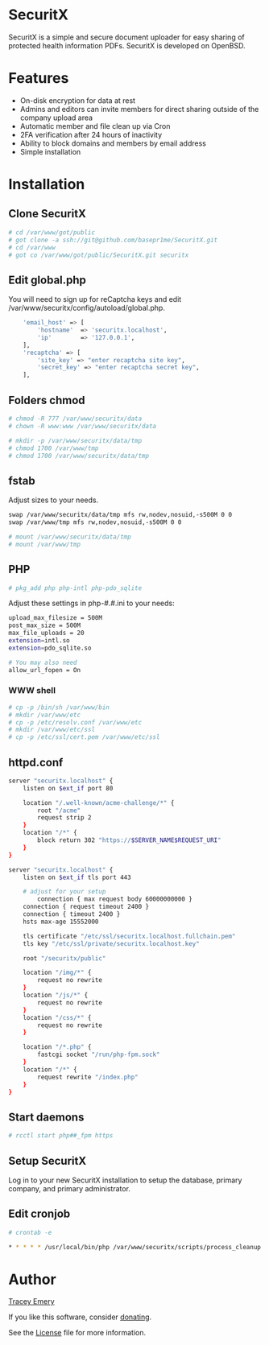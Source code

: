# SecuritX

SecuritX is a simple and secure document uploader for easy sharing of protected
health information PDFs. SecuritX is developed on OpenBSD.

# Features

* On-disk encryption for data at rest
* Admins and editors can invite members for direct sharing outside of the company upload area
* Automatic member and file clean up via Cron
* 2FA verification after 24 hours of inactivity
* Ability to block domains and members by email address
* Simple installation

# Installation

## Clone SecuritX

```bash
# cd /var/www/got/public
# got clone -a ssh://git@github.com/basepr1me/SecuritX.git
# cd /var/www
# got co /var/www/got/public/SecuritX.git securitx
```

## Edit global.php

You will need to sign up for reCaptcha keys and edit /var/www/securitx/config/autoload/global.php.

```bash
	'email_host' => [
		'hostname'	=> 'securitx.localhost',
		'ip'		=> '127.0.0.1',
	],
	'recaptcha' => [
		'site_key' => "enter recaptcha site key",
		'secret_key' => "enter recaptcha secret key",
	],
```

## Folders chmod

```bash
# chmod -R 777 /var/www/securitx/data
# chown -R www:www /var/www/securitx/data

# mkdir -p /var/www/securitx/data/tmp
# chmod 1700 /var/www/tmp
# chmod 1700 /var/www/securitx/data/tmp
```

## fstab

Adjust sizes to your needs.

```bash
swap /var/www/securitx/data/tmp mfs rw,nodev,nosuid,-s500M 0 0
swap /var/www/tmp mfs rw,nodev,nosuid,-s500M 0 0

# mount /var/www/securitx/data/tmp
# mount /var/www/tmp
```

## PHP

```bash
# pkg_add php php-intl php-pdo_sqlite
```

Adjust these settings in php-#.#.ini to your needs:

```bash
upload_max_filesize = 500M
post_max_size = 500M
max_file_uploads = 20
extension=intl.so
extension=pdo_sqlite.so

# You may also need
allow_url_fopen = On
```

### WWW shell

```bash
# cp -p /bin/sh /var/www/bin
# mkdir /var/www/etc
# cp -p /etc/resolv.conf /var/www/etc
# mkdir /var/www/etc/ssl
# cp -p /etc/ssl/cert.pem /var/www/etc/ssl
```

## httpd.conf

```bash
server "securitx.localhost" {
	listen on $ext_if port 80

	location "/.well-known/acme-challenge/*" {
		root "/acme"
		request strip 2
	}
	location "/*" {
		block return 302 "https://$SERVER_NAME$REQUEST_URI"
	}
}

server "securitx.localhost" {
	listen on $ext_if tls port 443

	# adjust for your setup
        connection { max request body 60000000000 }
	connection { request timeout 2400 }
	connection { timeout 2400 }
	hsts max-age 15552000

	tls certificate "/etc/ssl/securitx.localhost.fullchain.pem"
	tls key "/etc/ssl/private/securitx.localhost.key"

	root "/securitx/public"

	location "/img/*" {
		request no rewrite
	}
	location "/js/*" {
		request no rewrite
	}
	location "/css/*" {
		request no rewrite
	}

	location "/*.php" {
		fastcgi socket "/run/php-fpm.sock"
	}
	location "/*" {
		request rewrite "/index.php"
	}
}

```

## Start daemons

```bash
# rcctl start php##_fpm https
```

## Setup SecuritX

Log in to your new SecuritX installation to setup the database, primary company,
and primary administrator.

## Edit cronjob

```bash
# crontab -e

* * * * * /usr/local/bin/php /var/www/securitx/scripts/process_cleanup.php
```

# Author

[Tracey Emery](https://github.com/basepr1me/)

If you like this software, consider [donating](https://k7tle.com/?donate=1).

See the [License](LICENSE.md) file for more information.
